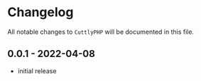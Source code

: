 # Changelog

All notable changes to `CuttlyPHP` will be documented in this file.

## 0.0.1 - 2022-04-08

- initial release
